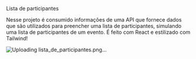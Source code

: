 Lista de participantes

Nesse projeto é consumido informações de uma API que fornece dados que são utilizados para preencher uma lista de participantes, simulando uma lista de participantes de um evento.
É feito com React e estilizado com Tailwind!

![Uploading lista_de_participantes.png…]()
